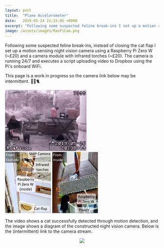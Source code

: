 ```yaml
---
layout: post
title:  "Plane Accelerometer"
date:   2019-05-24 21:15:05 +0000
excerpt: "Following some suspected feline break-ins I set up a motion sensing night vision camera using a Raspberry Pi Zero W (~£20) and..."
image: /assets/images/RasPiCam.png
---
```





<html>
<head>
    <style>
        * {
            margin: 0;
            padding: 0;
        }
        .imgbox {
            display: grid;
            height: 100%;
        }
        .center-fit {
            max-width: 100%;
            max-height: 100vh;
            margin: auto;
        }
    </style>
</head>
<body>
Following some suspected feline break-ins, instead of closing the cat flap I set up a motion sensing night vision camera using a Raspberry Pi Zero W (~£20) and a camera module with infrared torches (~£20). The camera is running 24/7 and executes a script uploading video to Dropbox using the Pi's onboard WiFi.


This page is a work in progress so the camera link below may be intermittent. 
🦇📸🐈



</body>
</html>


<div class="center">
<img src="/assets/images/20-38-09.gif" alt="drawing" height="200"/><img src="/assets/images/Slide1aa.jpg" alt="drawing" height="200"/>
</div>

The video shows a cat successfully detected through motion detection, and the image shows a diagram of the constructed night vision camera. Below is the (intermittent) link to the camera stream.

    
        


<html>
<head>
    <style>
        * {
            margin: 0;
            padding: 0;
        }
        .imgbox {
            display: grid;
            height: 100%;
        }
        .center-fit {
            max-width: 100%;
            max-height: 100vh;
            margin: auto;
        }
    </style>
</head>
<body>


   
<div class="imgbox">
    <img class="center-fit" src='https://tinyurl.com/y47ef33r'>    
</div>
</body>
</html>







